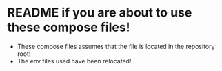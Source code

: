 # README if you are about to use these compose files!

* These compose files assumes that the file is located in the repository root!
* The env files used have been relocated!